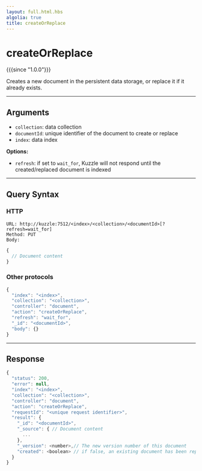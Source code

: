 ```yaml
---
layout: full.html.hbs
algolia: true
title: createOrReplace
---
```


# createOrReplace

{{{since "1.0.0"}}}

Creates a new document in the persistent data storage, or replace it if it already exists.


---

## Arguments

* `collection`: data collection
* `documentId`: unique identifier of the document to create or replace
* `index`: data index

**Options:**

* `refresh`: if set to `wait_for`, Kuzzle will not respond until the created/replaced document is indexed

---

## Query Syntax

### HTTP

```http
URL: http://kuzzle:7512/<index>/<collection>/<documentId>[?refresh=wait_for]
Method: PUT  
Body:
```

```js
{
  // Document content
}
```

### Other protocols

```js
{
  "index": "<index>",
  "collection": "<collection>",
  "controller": "document",
  "action": "createOrReplace",
  "refresh": "wait_for",
  "_id": "<documentId>",    
  "body": {}
}
```

---

## Response

```javascript
{
  "status": 200,
  "error": null,
  "index": "<index>",
  "collection": "<collection>",
  "controller": "document",
  "action": "createOrReplace",
  "requestId": "<unique request identifier>",
  "result": {
    "_id": "<documentId>",
    "_source": { // Document content
      ...
    },
    "_version": <number>,// The new version number of this document
    "created": <boolean> // if false, an existing document has been replaced
  }
}
```
